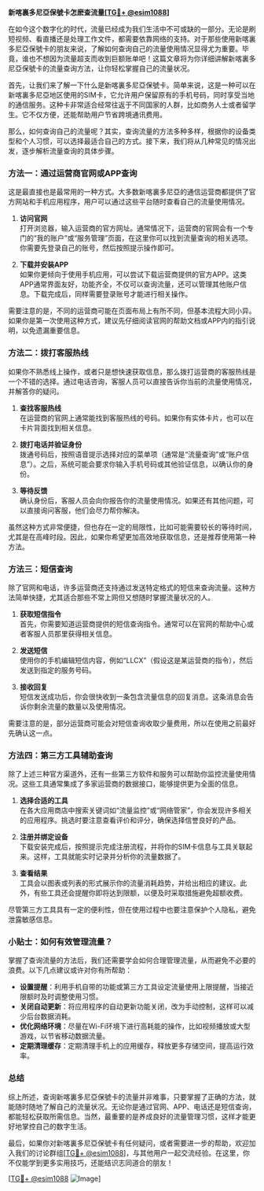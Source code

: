 **新喀裏多尼亞保號卡怎麽查流量[[TG💪+ @esim1088](https://t.me/s/esim1088)]**

在如今这个数字化的时代，流量已经成为我们生活中不可或缺的一部分。无论是刷短视频、看直播还是处理工作文件，都需要依靠网络的支持。对于那些使用新喀裏多尼亞保號卡的朋友来说，了解如何查询自己的流量使用情况显得尤为重要。毕竟，谁也不想因为流量超支而收到巨额账单吧！这篇文章将为你详细讲解新喀裏多尼亞保號卡的流量查询方法，让你轻松掌握自己的流量状况。

首先，让我们来了解一下什么是新喀裏多尼亞保號卡。简单来说，这是一种可以在新喀裏多尼亞地区使用的SIM卡，它允许用户保留原有的手机号码，同时享受当地的通信服务。这种卡非常适合经常往返于不同国家的人群，比如商务人士或者留学生。它不仅方便，还能帮助用户节省跨境通讯费用。

那么，如何查询自己的流量呢？其实，查询流量的方法多种多样，根据你的设备类型和个人习惯，可以选择最适合自己的方式。接下来，我们将从几种常见的情况出发，逐步解析流量查询的具体步骤。

### 方法一：通过运营商官网或APP查询

这是最直接也是最常用的一种方式。大多数新喀裏多尼亞的通信运营商都提供了官方网站和手机应用程序，用户可以通过这些平台随时查看自己的流量使用情况。

1. **访问官网**  
   打开浏览器，输入运营商的官方网址。通常情况下，运营商的官网会有一个专门的“我的账户”或“服务管理”页面，在这里你可以找到流量查询的相关选项。你需要先登录自己的账号，然后按照提示操作即可。

2. **下载并安装APP**  
   如果你更倾向于使用手机应用，可以尝试下载运营商提供的官方APP。这类APP通常界面友好，功能齐全，不仅可以查询流量，还可以管理其他账户信息。下载完成后，同样需要登录账号才能进行相关操作。

需要注意的是，不同的运营商可能在页面布局上有所不同，但基本流程大同小异。如果你是第一次使用这种方式，建议先仔细阅读官网的帮助文档或APP内的指引说明，以免遗漏重要信息。

### 方法二：拨打客服热线

如果你不熟悉线上操作，或者只是想快速获取信息，那么拨打运营商的客服热线是一个不错的选择。通过电话咨询，客服人员可以直接告诉你当前的流量使用情况，并解答你的疑问。

1. **查找客服热线**  
   在运营商的官网上通常能找到客服热线的号码。如果你有实体卡片，也可以在卡片背面找到相关信息。

2. **拨打电话并验证身份**  
   拨通号码后，按照语音提示选择对应的菜单项（通常是“流量查询”或“账户信息”）。之后，系统可能会要求你输入手机号码或其他验证信息，以确认你的身份。

3. **等待反馈**  
   确认身份后，客服人员会向你报告你的流量使用情况。如果还有其他问题，可以直接询问客服，他们会尽力帮你解决。

虽然这种方式非常便捷，但也存在一定的局限性，比如可能需要较长的等待时间，尤其是在高峰时段。因此，如果你希望更加高效地获取信息，还是推荐使用第一种方法。

### 方法三：短信查询

除了官网和电话，许多运营商还支持通过发送特定格式的短信来查询流量。这种方法简单快捷，尤其适合那些不常上网但又想随时掌握流量状况的人。

1. **获取短信指令**  
   首先，你需要知道运营商提供的短信查询指令。通常可以在官网的帮助中心或者客服人员那里获得相关信息。

2. **发送短信**  
   使用你的手机编辑短信内容，例如“LLCX”（假设这是某运营商的指令），然后发送到指定的服务号码。

3. **接收回复**  
   短信发送成功后，你会很快收到一条包含流量信息的回复消息。这条消息会告诉你剩余流量的数量以及使用情况。

需要注意的是，部分运营商可能会对短信查询收取少量费用，所以在使用之前最好先确认这一点。

### 方法四：第三方工具辅助查询

除了上述三种官方渠道外，还有一些第三方软件和服务可以帮助你监控流量使用情况。这些工具通常集成了多家运营商的数据接口，能够提供更为全面的信息。

1. **选择合适的工具**  
   在各大应用商店中搜索关键词如“流量监控”或“网络管家”，你会发现许多相关的应用程序。挑选时要注意查看评价和评分，确保选择信誉良好的产品。

2. **注册并绑定设备**  
   下载安装完成后，按照提示完成注册流程，并将你的SIM卡信息与工具关联起来。这样，工具就能实时记录并分析你的流量数据了。

3. **查看结果**  
   工具会以图表或列表的形式展示你的流量消耗趋势，并给出相应的建议。此外，有些工具还会提醒你即将达到限额，以便及时采取措施避免超额收费。

尽管第三方工具具有一定的便利性，但在使用过程中也要注意保护个人隐私，避免泄露敏感信息。

### 小贴士：如何有效管理流量？

掌握了查询流量的方法后，我们还需要学会如何合理管理流量，从而避免不必要的浪费。以下几点建议或许对你有所帮助：

- **设置提醒**：利用手机自带的功能或第三方工具设定流量使用上限提醒，当接近限额时及时调整使用习惯。
- **关闭自动更新**：将应用程序的自动更新功能关闭，改为手动控制，这样可以减少后台数据消耗。
- **优化网络环境**：尽量在Wi-Fi环境下进行高耗能的操作，比如视频播放或大型游戏，以节省移动数据流量。
- **定期清理缓存**：定期清理手机上的应用缓存，释放更多存储空间，提高运行效率。

### 总结

综上所述，查询新喀裏多尼亞保號卡的流量并非难事，只要掌握了正确的方法，就能随时随地了解自己的流量状况。无论你是通过官网、APP、电话还是短信查询，都能轻松获取所需信息。当然，最重要的是养成良好的流量管理习惯，这样才能更好地掌控自己的数字生活。

最后，如果你对新喀裏多尼亞保號卡有任何疑问，或者需要进一步的帮助，欢迎加入我们的讨论群组[[TG💪+ @esim1088](https://t.me/s/esim1088)]，与其他用户一起交流经验。在这里，你不仅能学到更多实用技巧，还能结识志同道合的朋友！

[[TG💪+ @esim1088](https://t.me/s/esim1088) ![Image](https://i.postimg.cc/4NQfJmqS/Snipaste-2025-05-13-00-14-12.png)]